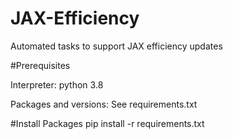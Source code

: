 # JAX-Efficiency
Automated tasks to support JAX efficiency updates


#Prerequisites

Interpreter: python 3.8

Packages and versions: See requirements.txt

#Install Packages
pip install -r requirements.txt
